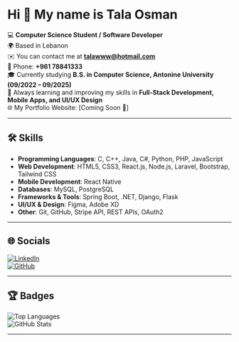 # Hi 👋 My name is Tala Osman  

💻 **Computer Science Student / Software Developer**  
🌍 Based in Lebanon  
✉️ You can contact me at **talawww@hotmail.com**  
📱 Phone: **+961 78841333**  
🎓 Currently studying **B.S. in Computer Science, Antonine University (09/2022 – 09/2025)**  
🧠 Always learning and improving my skills in **Full-Stack Development, Mobile Apps, and UI/UX Design**  
🌐 My Portfolio Website: [Coming Soon 🚀]  

---

## 🛠️ Skills  

- **Programming Languages**: C, C++, Java, C#, Python, PHP, JavaScript  
- **Web Development**: HTML5, CSS3, React.js, Node.js, Laravel, Bootstrap, Tailwind CSS  
- **Mobile Development**: React Native  
- **Databases**: MySQL, PostgreSQL  
- **Frameworks & Tools**: Spring Boot, .NET, Django, Flask  
- **UI/UX & Design**: Figma, Adobe XD  
- **Other**: Git, GitHub, Stripe API, REST APIs, OAuth2  

---

## 🌐 Socials  

[![LinkedIn](https://img.shields.io/badge/LinkedIn-0077B5?logo=linkedin&logoColor=white)](https://www.linkedin.com/in/tala-osman)  
[![GitHub](https://img.shields.io/badge/GitHub-100000?logo=github&logoColor=white)](https://github.com/yourgithubusername)  

---

## 🏆 Badges  

![Top Languages](https://github-readme-stats.vercel.app/api/top-langs/?username=yourgithubusername&layout=compact&theme=radical)  
![GitHub Stats](https://github-readme-stats.vercel.app/api?username=yourgithubusername&show_icons=true&theme=radical)  

---


<!--
**talaosman/talaosman** is a ✨ _special_ ✨ repository because its `README.md` (this file) appears on your GitHub profile.

Here are some ideas to get you started:

- 🔭 I’m currently working on ...
- 🌱 I’m currently learning ...
- 👯 I’m looking to collaborate on ...
- 🤔 I’m looking for help with ...
- 💬 Ask me about ...
- 📫 How to reach me: ...
- 😄 Pronouns: ...
- ⚡ Fun fact: ...
-->
